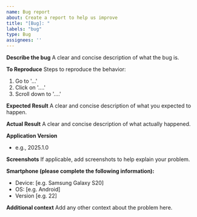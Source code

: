 ```yaml
---
name: Bug report
about: Create a report to help us improve
title: "[Bug]: "
labels: "bug"
type: Bug
assignees: ''
---
```


**Describe the bug**
A clear and concise description of what the bug is.

**To Reproduce**
Steps to reproduce the behavior:
1. Go to '...'
2. Click on '....'
3. Scroll down to '....'

**Expected Result**
A clear and concise description of what you expected to happen.

**Actual Result**
A clear and concise description of what actually happened.

**Application Version**
- e.g., 2025.1.0

**Screenshots**
If applicable, add screenshots to help explain your problem.

**Smartphone (please complete the following information):**
 - Device: [e.g. Samsung Galaxy S20]
 - OS: [e.g. Android]
 - Version [e.g. 22]

**Additional context**
Add any other context about the problem here.
